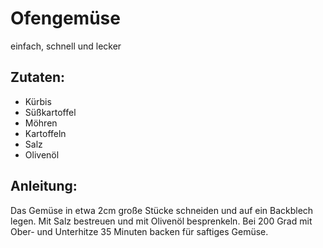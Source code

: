 Ofengemüse
===
einfach, schnell und lecker

Zutaten:
---
-   Kürbis
-   Süßkartoffel
-   Möhren
-   Kartoffeln
-   Salz
-   Olivenöl

Anleitung:
---
Das Gemüse in etwa 2cm große Stücke schneiden und auf ein Backblech legen.
Mit Salz bestreuen und mit Olivenöl besprenkeln.
Bei 200 Grad mit Ober- und Unterhitze 35 Minuten backen für saftiges Gemüse.